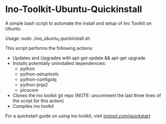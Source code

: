 Ino-Toolkit-Ubuntu-Quickinstall
===============================
A simple bash script to automate the install and setup of Ino Toolkit on Ubuntu

Usage:
	sudo ./ino_ubuntu_quickinstall.sh

This script performs the following actions:

* Updates and Upgrades with apt-get update && apt-get upgrade
* Installs potentially uninstalled dependencies:
	* python
	* python-setuptools
	* python-configobj
	* python-jinja2
	* picocom
* Clones the ino toolkit git repo (NOTE: uncomment the last three lines of the script for this action)
* Compiles ino toolkit

For a quickstart guide on using ino toolkit, visit [inotool.com/quickstart](http://www.inotool.com/quickstart)
